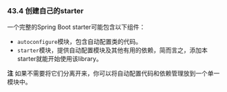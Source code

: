 ### 43.4 创建自己的starter
一个完整的Spring Boot starter可能包含以下组件：

* `autoconfigure`模块，包含自动配置类的代码。
* `starter`模块，提供自动配置模块及其他有用的依赖，简而言之，添加本starter就能开始使用该library。

**注** 如果不需要将它们分离开来，你可以将自动配置代码和依赖管理放到一个单一模块中。
